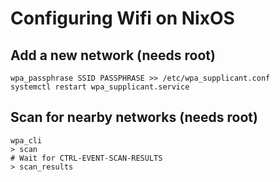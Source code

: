 # Configuring Wifi on NixOS

## Add a new network (needs root)

    wpa_passphrase SSID PASSPHRASE >> /etc/wpa_supplicant.conf
    systemctl restart wpa_supplicant.service

## Scan for nearby networks (needs root)

    wpa_cli
    > scan
    # Wait for CTRL-EVENT-SCAN-RESULTS
    > scan_results
